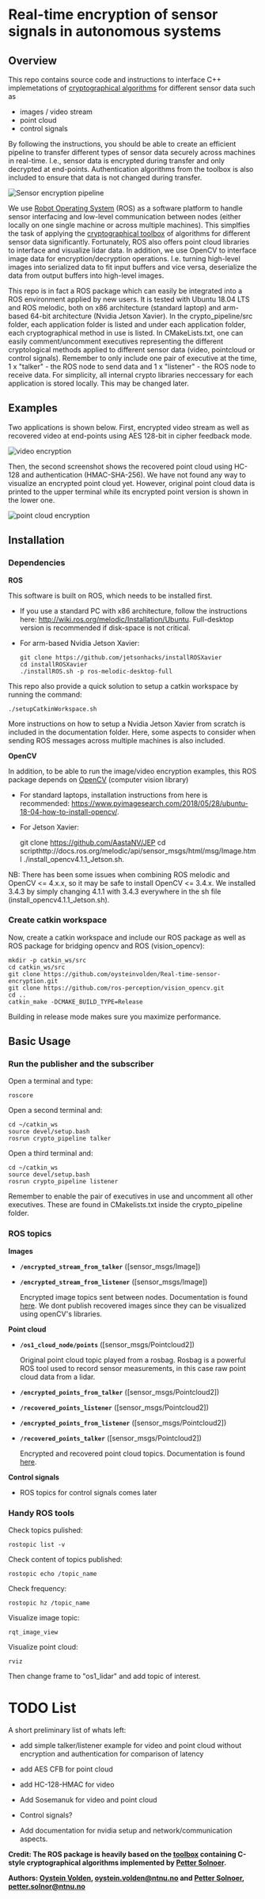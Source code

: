 # Real-time encryption of sensor signals in autonomous systems

## Overview
This repo contains source code and instructions to interface C++ implemetations of [cryptographical algorithms](https://github.com/pettsol/CryptoToolbox) for different sensor data such as

* images / video stream
* point cloud
* control signals

By following the instructions, you should be able to create an efficient pipeline to transfer different types of sensor data securely across machines in real-time. I.e., sensor data is encrypted during transfer and only decrypted at end-points. Authentication algorithms from the toolbox is also included to ensure that data is not changed during transfer.

![Sensor encryption pipeline](doc/figures/sensor_encryption_pipeline.png)

We use [Robot Operating System](https://www.ros.org/) (ROS) as a software platform to handle sensor interfacing and low-level communication between nodes (either locally on one single machine or across multiple machines). This simplfies the task of applying the [cryptographical toolbox](https://github.com/pettsol/CryptoToolbox) of algorithms for different sensor data significantly. Fortunately, ROS also offers point cloud libraries to interface and visualize lidar data. In addition, we use OpenCV to interface image data for encryption/decryption operations. I.e. turning high-level images into serialized data to fit input buffers and vice versa, deserialize the data from output buffers into high-level images. 
 
This repo is in fact a ROS package which can easily be integrated into a ROS environment applied by new users. It is tested with Ubuntu 18.04 LTS and ROS melodic, both on x86 architecture (standard laptop) and arm-based 64-bit architecture (Nvidia Jetson Xavier). In the crypto_pipeline/src folder, each application folder is listed and under each application folder, each cryptographical method in use is listed. In CMakeLists.txt, one can easily comment/uncomment executives representing the different cryptological methods applied to different sensor data (video, pointcloud or control signals). Remember to only include one pair of executive at the time, 1 x "talker" - the ROS node to send data and 1 x "listener" - the ROS node to receive data. For simplicity, all internal crypto libraries neccessary for each application is stored locally. This may be changed later. 

## Examples

Two applications is shown below. First, encrypted video stream as well as recovered video at end-points using AES 128-bit in cipher feedback mode.

![video encryption](doc/figures/encrypted_video.png)

 Then, the second screenshot shows the recovered point cloud using HC-128 and authentication (HMAC-SHA-256). We have not found any way to visualize an encrypted point cloud yet. However, original point cloud data is printed to the upper terminal while its encrypted point version is shown in the lower one.  

![point cloud encryption](doc/figures/encrypted_point_cloud_copy.png)

## Installation

### Dependencies

**ROS**

This software is built on ROS, which needs to be installed first.

- If you use a standard PC with x86 architecture, follow the instructions here: http://wiki.ros.org/melodic/Installation/Ubuntu. Full-desktop version is recommended if disk-space is not critical.

- For arm-based Nvidia Jetson Xavier:

      git clone https://github.com/jetsonhacks/installROSXavier
      cd installROSXavier
      ./installROS.sh -p ros-melodic-desktop-full
      
This repo also provide a quick solution to setup a catkin workspace by running the command:

	./setupCatkinWorkspace.sh
	
More instructions on how to setup a Nvidia Jetson Xavier from scratch is included in the documentation folder. Here, some aspects to consider when sending ROS messages across multiple machines is also included. 

**OpenCV**

In addition, to be able to run the image/video encryption examples, this ROS package depends on [OpenCV](http://opencv.org/) (computer vision library)

- For standard laptops, installation instructions from here is recommended: https://www.pyimagesearch.com/2018/05/28/ubuntu-18-04-how-to-install-opencv/.

- For Jetson Xavier:

    git clone https://github.com/AastaNV/JEP
    cd scripthttp://docs.ros.org/melodic/api/sensor_msgs/html/msg/Image.html
    ./install_opencv4.1.1_Jetson.sh.

NB: There has been some issues when combining ROS melodic and OpenCV <= 4.x.x, so it may be safe to install OpenCV <= 3.4.x. We installed 3.4.3 by simply changing 4.1.1 with 3.4.3 everywhere in the sh file (install_opencv4.1.1_Jetson.sh).

### Create catkin workspace

Now, create a catkin workspace and include our ROS package as well as ROS package for bridging opencv and ROS (vision_opencv):

    mkdir -p catkin_ws/src
    cd catkin_ws/src
    git clone https://github.com/oysteinvolden/Real-time-sensor-encryption.git
    git clone https://github.com/ros-perception/vision_opencv.git 
    cd ..
    catkin_make -DCMAKE_BUILD_TYPE=Release

Building in release mode makes sure you maximize performance. 

## Basic Usage

### Run the publisher and the subscriber

Open a terminal and type:

    roscore
Open a second terminal and:
	
    cd ~/catkin_ws
    source devel/setup.bash
    rosrun crypto_pipeline talker
Open a third terminal and:

    cd ~/catkin_ws
    source devel/setup.bash
    rosrun crypto_pipeline listener

Remember to enable the pair of executives in use and uncomment all other executives. These are found in CMakelists.txt inside the crypto_pipeline folder. 


### ROS topics

**Images**

* **`/encrypted_stream_from_talker`** ([sensor_msgs/Image])

* **`/encrypted_stream_from_listener`** ([sensor_msgs/Image])

    Encrypted image topics sent between nodes. Documentation is found [here](http://docs.ros.org/melodic/api/sensor_msgs/html/msg/Image.html). 
    We dont publish recovered images since they can be visualized using openCV's libraries. 

**Point cloud**


* **`/os1_cloud_node/points`** ([sensor_msgs/Pointcloud2])

    Original point cloud topic played from a rosbag. Rosbag is a powerful ROS tool used to record sensor measurements, in this case raw point cloud data from a lidar. 

* **`/encrypted_points_from_talker`** ([sensor_msgs/Pointcloud2])

* **`/recovered_points_listener`** ([sensor_msgs/Pointcloud2])

* **`/encrypted_points_from_listener`** ([sensor_msgs/Pointcloud2])

* **`/recovered_points_talker`** ([sensor_msgs/Pointcloud2])

    Encrypted and recovered point cloud topics. Documentation is found [here](http://docs.ros.org/melodic/api/sensor_msgs/html/msg/PointCloud2.html).

**Control signals**

- ROS topics for control signals comes later


### Handy ROS tools
	
Check topics pulished:

    rostopic list -v
Check content of topics published:

    rostopic echo /topic_name
Check frequency:

    rostopic hz /topic_name
Visualize image topic:

    rqt_image_view
Visualize point cloud:

    rviz

Then change frame to "os1_lidar" and add topic of interest. 


# TODO List

A short preliminary list of whats left:

- add simple talker/listener example for video and point cloud without encryption and authentication for comparison of latency

- add AES CFB for point cloud

- add HC-128-HMAC for video

- Add Sosemanuk for video and point cloud

- Control signals?

- Add documentation for nvidia setup and network/communication aspects. 


**Credit: The ROS package is heavily based on the [toolbox](https://github.com/pettsol/CryptoToolbox) containing C-style cryptographical algorithms implemented by [Petter Solnoer](https://www.ntnu.no/ansatte/petter.solnor).**


**Authors: [Oystein Volden](https://www.ntnu.no/ansatte/oystv), oystein.volden@ntnu.no and [Petter Solnoer](https://www.ntnu.no/ansatte/petter.solnor), petter.solnor@ntnu.no**
